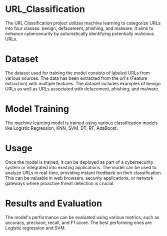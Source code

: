 # URL_Classification
The URL Classification project utilizes machine learning to categorize URLs into four classes: benign, defacement, phishing, and malware. It aims to enhance cybersecurity by automatically identifying potentially malicious URLs.

# Dataset
The dataset used for training the model consists of labeled URLs from various sources. The data has been extracted from the url's (Feature extraction) with multiple features. The dataset includes examples of benign URLs as well as URLs associated with defacement, phishing, and malware.

# Model Training 
The machine learning model is trained using various classification models like Logistic Regression, KNN, SVM, DT, RF, AdaBoost.

# Usage
Once the model is trained, it can be deployed as part of a cybersecurity system or integrated into existing applications. The model can be used to analyze URLs in real-time, providing instant feedback on their classification. This can be valuable in web browsers, security applications, or network gateways where proactive threat detection is crucial.

# Results and Evaluation
The model's performance can be evaluated using various metrics, such as accuracy, precision, recall, and F1 score. The best performing ones are Logistic regression and SVM.
